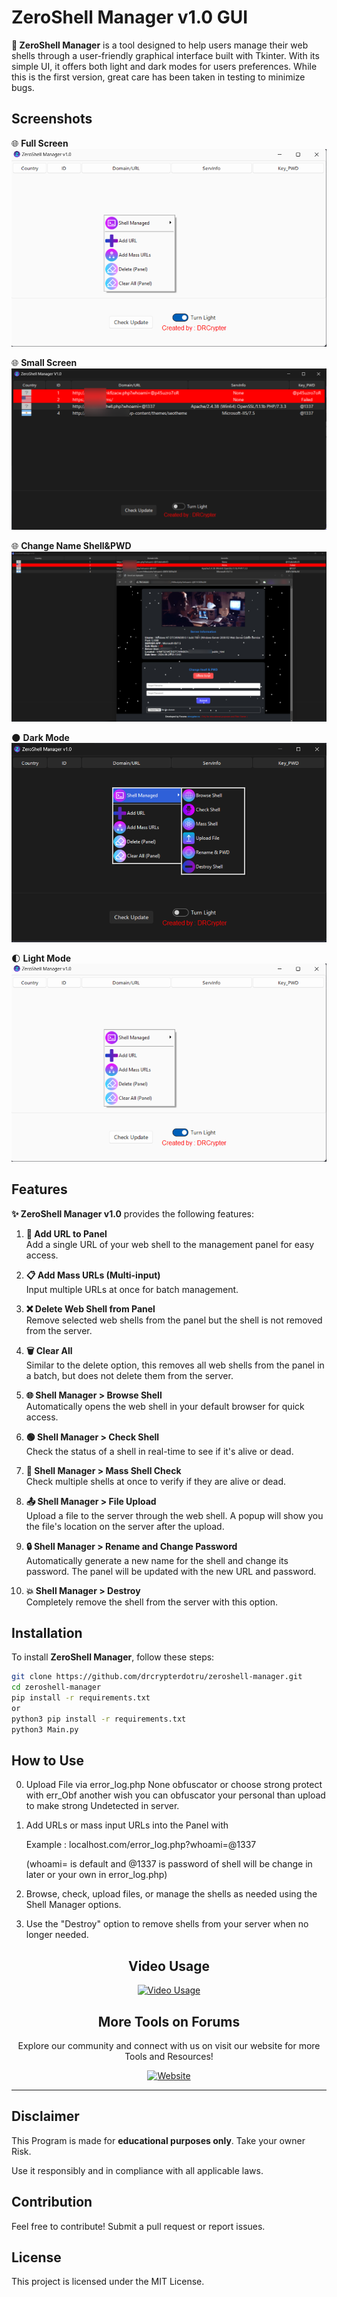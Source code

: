 # ZeroShell Manager v1.0 GUI

**🚀 ZeroShell Manager** is a tool designed to help users manage their web shells through a user-friendly graphical interface built with Tkinter. With its simple UI, it offers both light and dark modes for users preferences. While this is the first version, great care has been taken in testing to minimize bugs.

## Screenshots 


🌐 **Full Screen**  
![Full Screen](https://raw.githubusercontent.com/drcrypterdotru/ZeroShell-Manager/refs/heads/main/Screenshot/light_mode.png)

🌐 **Small Screen**  
![Small Screen](https://raw.githubusercontent.com/drcrypterdotru/ZeroShell-Manager/refs/heads/main/Screenshot/small.png)


🌐 **Change Name Shell&PWD**  
![Change Name&PWD](https://raw.githubusercontent.com/drcrypterdotru/ZeroShell-Manager/refs/heads/main/Screenshot/changename_pwd.png)

🌑 **Dark Mode**  
![Dark Mode](https://raw.githubusercontent.com/drcrypterdotru/ZeroShell-Manager/refs/heads/main/Screenshot/dark_mode.png)

🌓 **Light Mode**  
![Light Mode](https://raw.githubusercontent.com/drcrypterdotru/ZeroShell-Manager/refs/heads/main/Screenshot/light_mode.png)


## Features 
**✨ ZeroShell Manager v1.0** provides the following features:

1. **🔗 Add URL to Panel**  
   Add a single URL of your web shell to the management panel for easy access.

2. **📋 Add Mass URLs (Multi-input)**  
   Input multiple URLs at once for batch management.

3. **❌ Delete Web Shell from Panel**  
   Remove selected web shells from the panel but the shell is not removed from the server.

4. **🗑️ Clear All**  
   Similar to the delete option, this removes all web shells from the panel in a batch, but does not delete them from the server.

5. **🌐 Shell Manager > Browse Shell**  
   Automatically opens the web shell in your default browser for quick access.

6. **🟢 Shell Manager > Check Shell**  
   Check the status of a shell in real-time to see if it's alive or dead.

7. **🔄 Shell Manager > Mass Shell Check**  
   Check multiple shells at once to verify if they are alive or dead.

8. **📤 Shell Manager > File Upload**  
   Upload a file to the server through the web shell. A popup will show you the file's location on the server after the upload. 

9. **🔒 Shell Manager > Rename and Change Password**  
   Automatically generate a new name for the shell and change its password. The panel will be updated with the new URL and password.

10. **💥 Shell Manager > Destroy**  
    Completely remove the shell from the server with this option.

## Installation

To install **ZeroShell Manager**, follow these steps:

```bash
git clone https://github.com/drcrypterdotru/zeroshell-manager.git
cd zeroshell-manager
pip install -r requirements.txt
or 
python3 pip install -r requirements.txt
python3 Main.py
```

## How to Use
0. Upload File via error_log.php None obfuscator or choose strong protect with err_Obf 
another wish you can obfuscator your personal than upload to make strong Undetected in server.

1. Add URLs or mass input URLs into the Panel with 

   Example : localhost.com/error_log.php?whoami=@1337
  
   (whoami= is default and @1337 is password of shell will be change in later or your own in error_log.php)
2. Browse, check, upload files, or manage the shells as needed using the Shell Manager options.
3. Use the "Destroy" option to remove shells from your server when no longer needed.

<div style="text-align: center;">

## Video Usage 
[![Video Usage](https://i.ibb.co/st2vXqG/Untitled-Project-Time-0-03-02-12.png)](https://www.youtube.com/watch?v=U9mGzYDeCHM)

## More Tools on Forums

Explore our community and connect with us on visit our website for more Tools and Resources!

[![Website](https://drcrypter.ru/data/assets/logo/logo1.png)](https://drcrypter.ru)

---

</div>

## Disclaimer

This Program is made for **educational purposes only**. Take your owner Risk.

Use it responsibly and in compliance with all applicable laws.

## Contribution

Feel free to contribute! Submit a pull request or report issues.

## License

This project is licensed under the MIT License.
